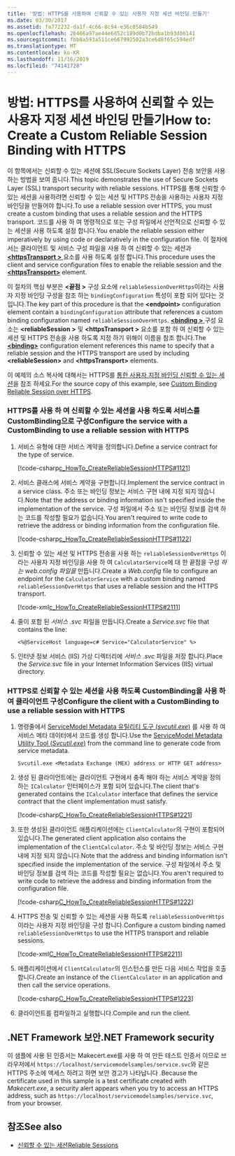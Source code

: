 ```yaml
---
title: '방법: HTTPS를 사용하여 신뢰할 수 있는 사용자 지정 세션 바인딩 만들기'
ms.date: 03/30/2017
ms.assetid: fa772232-da1f-4c66-8c94-e36c0584b549
ms.openlocfilehash: 26466a97ae44e6852c189d0b72bdba1b93d86141
ms.sourcegitcommit: fbb8a593a511ce667992502a3ce6d8f65c594edf
ms.translationtype: MT
ms.contentlocale: ko-KR
ms.lasthandoff: 11/16/2019
ms.locfileid: "74141728"
---
```

# <a name="how-to-create-a-custom-reliable-session-binding-with-https"></a><span data-ttu-id="c099b-102">방법: HTTPS를 사용하여 신뢰할 수 있는 사용자 지정 세션 바인딩 만들기</span><span class="sxs-lookup"><span data-stu-id="c099b-102">How to: Create a Custom Reliable Session Binding with HTTPS</span></span>

<span data-ttu-id="c099b-103">이 항목에서는 신뢰할 수 있는 세션에 SSL(Secure Sockets Layer) 전송 보안을 사용하는 방법을 보여 줍니다.</span><span class="sxs-lookup"><span data-stu-id="c099b-103">This topic demonstrates the use of Secure Sockets Layer (SSL) transport security with reliable sessions.</span></span> <span data-ttu-id="c099b-104">HTTPS를 통해 신뢰할 수 있는 세션을 사용하려면 신뢰할 수 있는 세션 및 HTTPS 전송을 사용하는 사용자 지정 바인딩을 만들어야 합니다.</span><span class="sxs-lookup"><span data-stu-id="c099b-104">To use a reliable session over HTTPS, you must create a custom binding that uses a reliable session and the HTTPS transport.</span></span> <span data-ttu-id="c099b-105">코드를 사용 하 여 명령적으로 또는 구성 파일에서 선언적으로 신뢰할 수 있는 세션을 사용 하도록 설정 합니다.</span><span class="sxs-lookup"><span data-stu-id="c099b-105">You enable the reliable session either imperatively by using code or declaratively in the configuration file.</span></span> <span data-ttu-id="c099b-106">이 절차에서는 클라이언트 및 서비스 구성 파일을 사용 하 여 신뢰할 수 있는 세션과 [ **\<httpsTransport >** ](../../../../docs/framework/configure-apps/file-schema/wcf/httpstransport.md) 요소를 사용 하도록 설정 합니다.</span><span class="sxs-lookup"><span data-stu-id="c099b-106">This procedure uses the client and service configuration files to enable the reliable session and the [**\<httpsTransport>**](../../../../docs/framework/configure-apps/file-schema/wcf/httpstransport.md) element.</span></span>

<span data-ttu-id="c099b-107">이 절차의 핵심 부분은 **\<끝점 >** 구성 요소에 `reliableSessionOverHttps`이라는 사용자 지정 바인딩 구성을 참조 하는 `bindingConfiguration` 특성이 포함 되어 있다는 것입니다.</span><span class="sxs-lookup"><span data-stu-id="c099b-107">The key part of this procedure is that the **\<endpoint>** configuration element contain a `bindingConfiguration` attribute that references a custom binding configuration named `reliableSessionOverHttps`.</span></span> <span data-ttu-id="c099b-108">[ **\<binding >** ](../../configure-apps/file-schema/wcf/bindings.md) 구성 요소는 **\<reliableSession >** 및 **\<httpsTransport >** 요소를 포함 하 여 신뢰할 수 있는 세션 및 HTTPS 전송을 사용 하도록 지정 하기 위해이 이름을 참조 합니다.</span><span class="sxs-lookup"><span data-stu-id="c099b-108">The [**\<binding>**](../../configure-apps/file-schema/wcf/bindings.md) configuration element references this name to specify that a reliable session and the HTTPS transport are used by including **\<reliableSession>** and **\<httpsTransport>** elements.</span></span>

<span data-ttu-id="c099b-109">이 예제의 소스 복사에 대해서는 HTTPS를 [통한 사용자 지정 바인딩 신뢰할 수 있는 세션](../../../../docs/framework/wcf/samples/custom-binding-reliable-session-over-https.md)을 참조 하세요.</span><span class="sxs-lookup"><span data-stu-id="c099b-109">For the source copy of this example, see [Custom Binding Reliable Session over HTTPS](../../../../docs/framework/wcf/samples/custom-binding-reliable-session-over-https.md).</span></span>

### <a name="configure-the-service-with-a-custombinding-to-use-a-reliable-session-with-https"></a><span data-ttu-id="c099b-110">HTTPS를 사용 하 여 신뢰할 수 있는 세션을 사용 하도록 서비스를 CustomBinding으로 구성</span><span class="sxs-lookup"><span data-stu-id="c099b-110">Configure the service with a CustomBinding to use a reliable session with HTTPS</span></span>

1. <span data-ttu-id="c099b-111">서비스 유형에 대한 서비스 계약을 정의합니다.</span><span class="sxs-lookup"><span data-stu-id="c099b-111">Define a service contract for the type of service.</span></span>

   [!code-csharp[c_HowTo_CreateReliableSessionHTTPS#1121](../../../../samples/snippets/csharp/VS_Snippets_CFX/c_howto_createreliablesessionhttps/cs/service.cs#1121)]

1. <span data-ttu-id="c099b-112">서비스 클래스에 서비스 계약을 구현합니다.</span><span class="sxs-lookup"><span data-stu-id="c099b-112">Implement the service contract in a service class.</span></span> <span data-ttu-id="c099b-113">주소 또는 바인딩 정보는 서비스 구현 내에 지정 되지 않습니다.</span><span class="sxs-lookup"><span data-stu-id="c099b-113">Note that the address or binding information isn't specified inside the implementation of the service.</span></span> <span data-ttu-id="c099b-114">구성 파일에서 주소 또는 바인딩 정보를 검색 하는 코드를 작성할 필요가 없습니다.</span><span class="sxs-lookup"><span data-stu-id="c099b-114">You aren't required to write code to retrieve the address or binding information from the configuration file.</span></span>

   [!code-csharp[c_HowTo_CreateReliableSessionHTTPS#1122](../../../../samples/snippets/csharp/VS_Snippets_CFX/c_howto_createreliablesessionhttps/cs/service.cs#1122)]

1. <span data-ttu-id="c099b-115">신뢰할 수 있는 세션 및 HTTPS 전송을 사용 하는 `reliableSessionOverHttps` 이라는 사용자 지정 바인딩을 사용 하 여 `CalculatorService`에 대 한 끝점을 구성 *하는 web.config 파일을* 만듭니다.</span><span class="sxs-lookup"><span data-stu-id="c099b-115">Create a *Web.config* file to configure an endpoint for the `CalculatorService` with a custom binding named `reliableSessionOverHttps` that uses a reliable session and the HTTPS transport.</span></span>

   [!code-xml[c_HowTo_CreateReliableSessionHTTPS#2111](../../../../samples/snippets/csharp/VS_Snippets_CFX/c_howto_createreliablesessionhttps/common/web.config#2111)]

1. <span data-ttu-id="c099b-116">줄이 포함 된 *서비스 .svc* 파일을 만듭니다.</span><span class="sxs-lookup"><span data-stu-id="c099b-116">Create a *Service.svc* file that contains the line:</span></span>

   `<%@ServiceHost language=c# Service="CalculatorService" %>`

1. <span data-ttu-id="c099b-117">인터넷 정보 서비스 (IIS) 가상 디렉터리에 *서비스 .svc* 파일을 저장 합니다.</span><span class="sxs-lookup"><span data-stu-id="c099b-117">Place the *Service.svc* file in your Internet Information Services (IIS) virtual directory.</span></span>

### <a name="configure-the-client-with-a-custombinding-to-use-a-reliable-session-with-https"></a><span data-ttu-id="c099b-118">HTTPS로 신뢰할 수 있는 세션을 사용 하도록 CustomBinding을 사용 하 여 클라이언트 구성</span><span class="sxs-lookup"><span data-stu-id="c099b-118">Configure the client with a CustomBinding to use a reliable session with HTTPS</span></span>

1. <span data-ttu-id="c099b-119">명령줄에서 [ServiceModel Metadata 유틸리티 도구 (*svcutil.exe*)](../../../../docs/framework/wcf/servicemodel-metadata-utility-tool-svcutil-exe.md) 를 사용 하 여 서비스 메타 데이터에서 코드를 생성 합니다.</span><span class="sxs-lookup"><span data-stu-id="c099b-119">Use the [ServiceModel Metadata Utility Tool (*Svcutil.exe*)](../../../../docs/framework/wcf/servicemodel-metadata-utility-tool-svcutil-exe.md) from the command line to generate code from service metadata.</span></span>

   ```console
   Svcutil.exe <Metadata Exchange (MEX) address or HTTP GET address>
   ```

1. <span data-ttu-id="c099b-120">생성 된 클라이언트에는 클라이언트 구현에서 충족 해야 하는 서비스 계약을 정의 하는 `ICalculator` 인터페이스가 포함 되어 있습니다.</span><span class="sxs-lookup"><span data-stu-id="c099b-120">The client that's generated contains the `ICalculator` interface that defines the service contract that the client implementation must satisfy.</span></span>

   [!code-csharp[C_HowTo_CreateReliableSessionHTTPS#1221](../../../../samples/snippets/csharp/VS_Snippets_CFX/c_howto_createreliablesessionhttps/cs/client.cs#1221)]

1. <span data-ttu-id="c099b-121">또한 생성된 클라이언트 애플리케이션에는 `ClientCalculator`의 구현이 포함되어 있습니다.</span><span class="sxs-lookup"><span data-stu-id="c099b-121">The generated client application also contains the implementation of the `ClientCalculator`.</span></span> <span data-ttu-id="c099b-122">주소 및 바인딩 정보는 서비스 구현 내에 지정 되지 않습니다.</span><span class="sxs-lookup"><span data-stu-id="c099b-122">Note that the address and binding information isn't specified inside the implementation of the service.</span></span> <span data-ttu-id="c099b-123">구성 파일에서 주소 및 바인딩 정보를 검색 하는 코드를 작성할 필요는 없습니다.</span><span class="sxs-lookup"><span data-stu-id="c099b-123">You aren't required to write code to retrieve the address and binding information from the configuration file.</span></span>

   [!code-csharp[C_HowTo_CreateReliableSessionHTTPS#1222](../../../../samples/snippets/csharp/VS_Snippets_CFX/c_howto_createreliablesessionhttps/cs/client.cs#1222)]

1. <span data-ttu-id="c099b-124">HTTPS 전송 및 신뢰할 수 있는 세션을 사용 하도록 `reliableSessionOverHttps` 이라는 사용자 지정 바인딩을 구성 합니다.</span><span class="sxs-lookup"><span data-stu-id="c099b-124">Configure a custom binding named `reliableSessionOverHttps` to use the HTTPS transport and reliable sessions.</span></span>

   [!code-xml[C_HowTo_CreateReliableSessionHTTPS#2211](../../../../samples/snippets/csharp/VS_Snippets_CFX/c_howto_createreliablesessionhttps/common/app.config#2211)]

1. <span data-ttu-id="c099b-125">애플리케이션에서 `ClientCalculator`의 인스턴스를 만든 다음 서비스 작업을 호출합니다.</span><span class="sxs-lookup"><span data-stu-id="c099b-125">Create an instance of the `ClientCalculator` in an application and then call the service operations.</span></span>

   [!code-csharp[C_HowTo_CreateReliableSessionHTTPS#1223](../../../../samples/snippets/csharp/VS_Snippets_CFX/c_howto_createreliablesessionhttps/cs/client.cs#1223)]

1. <span data-ttu-id="c099b-126">클라이언트를 컴파일하고 실행합니다.</span><span class="sxs-lookup"><span data-stu-id="c099b-126">Compile and run the client.</span></span>  

## <a name="net-framework-security"></a><span data-ttu-id="c099b-127">.NET Framework 보안</span><span class="sxs-lookup"><span data-stu-id="c099b-127">.NET Framework security</span></span>

<span data-ttu-id="c099b-128">이 샘플에 사용 된 인증서는 Makecert.exe를 사용 하 여 만든 테스트 인증서 이므로 브라우저에서 `https://localhost/servicemodelsamples/service.svc`와 같은 HTTPS 주소에 액세스 하려고 하면 보안 경고가 나타납니다 *.*</span><span class="sxs-lookup"><span data-stu-id="c099b-128">Because the certificate used in this sample is a test certificate created with *Makecert.exe*, a security alert appears when you try to access an HTTPS address, such as `https://localhost/servicemodelsamples/service.svc`, from your browser.</span></span>

## <a name="see-also"></a><span data-ttu-id="c099b-129">참조</span><span class="sxs-lookup"><span data-stu-id="c099b-129">See also</span></span>

- [<span data-ttu-id="c099b-130">신뢰할 수 있는 세션</span><span class="sxs-lookup"><span data-stu-id="c099b-130">Reliable Sessions</span></span>](../../../../docs/framework/wcf/feature-details/reliable-sessions.md)
